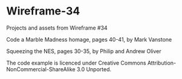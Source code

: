 # Wireframe-34
Projects and assets from Wireframe #34

Code a Marble Madness homage, pages 40-41, by Mark Vanstone

Squeezing the NES, pages 30-35, by Philip and Andrew Oliver

The code example is licenced under Creative Commons Attribution-NonCommercial-ShareAlike 3.0 Unported.
